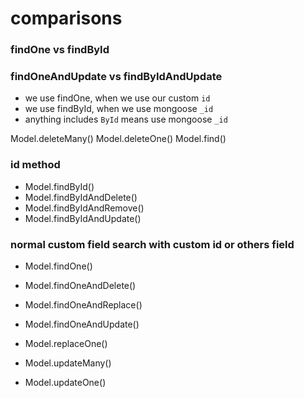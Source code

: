 # comparisons

### findOne vs findById

### findOneAndUpdate vs findByIdAndUpdate

- we use findOne, when we use our custom `id`
- we use findById, when we use mongoose `_id`
- anything includes `ById` means use mongoose `_id`

Model.deleteMany()
Model.deleteOne()
Model.find()

### id method

- Model.findById()
- Model.findByIdAndDelete()
- Model.findByIdAndRemove()
- Model.findByIdAndUpdate()

### normal custom field search with custom id or others field

- Model.findOne()
- Model.findOneAndDelete()
- Model.findOneAndReplace()
- Model.findOneAndUpdate()

- Model.replaceOne()
- Model.updateMany()
- Model.updateOne()
